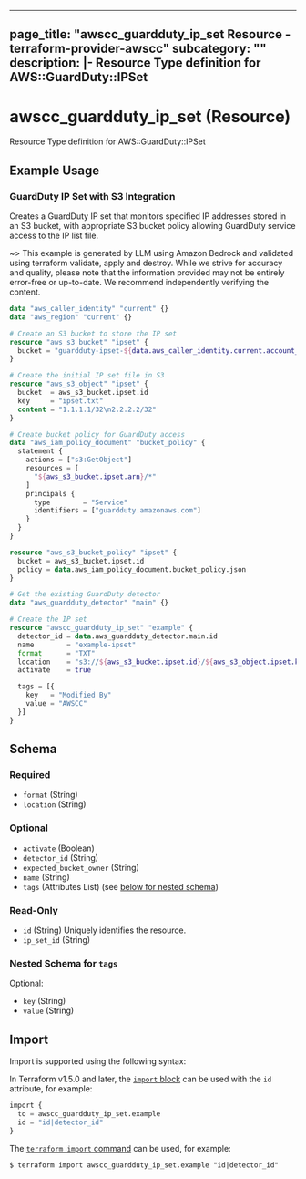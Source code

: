 
---
page_title: "awscc_guardduty_ip_set Resource - terraform-provider-awscc"
subcategory: ""
description: |-
  Resource Type definition for AWS::GuardDuty::IPSet
---

# awscc_guardduty_ip_set (Resource)

Resource Type definition for AWS::GuardDuty::IPSet

## Example Usage

### GuardDuty IP Set with S3 Integration

Creates a GuardDuty IP set that monitors specified IP addresses stored in an S3 bucket, with appropriate S3 bucket policy allowing GuardDuty service access to the IP list file.

~> This example is generated by LLM using Amazon Bedrock and validated using terraform validate, apply and destroy. While we strive for accuracy and quality, please note that the information provided may not be entirely error-free or up-to-date. We recommend independently verifying the content.

```terraform
data "aws_caller_identity" "current" {}
data "aws_region" "current" {}

# Create an S3 bucket to store the IP set
resource "aws_s3_bucket" "ipset" {
  bucket = "guardduty-ipset-${data.aws_caller_identity.current.account_id}-${data.aws_region.current.name}"
}

# Create the initial IP set file in S3
resource "aws_s3_object" "ipset" {
  bucket  = aws_s3_bucket.ipset.id
  key     = "ipset.txt"
  content = "1.1.1.1/32\n2.2.2.2/32"
}

# Create bucket policy for GuardDuty access
data "aws_iam_policy_document" "bucket_policy" {
  statement {
    actions = ["s3:GetObject"]
    resources = [
      "${aws_s3_bucket.ipset.arn}/*"
    ]
    principals {
      type        = "Service"
      identifiers = ["guardduty.amazonaws.com"]
    }
  }
}

resource "aws_s3_bucket_policy" "ipset" {
  bucket = aws_s3_bucket.ipset.id
  policy = data.aws_iam_policy_document.bucket_policy.json
}

# Get the existing GuardDuty detector
data "aws_guardduty_detector" "main" {}

# Create the IP set
resource "awscc_guardduty_ip_set" "example" {
  detector_id = data.aws_guardduty_detector.main.id
  name        = "example-ipset"
  format      = "TXT"
  location    = "s3://${aws_s3_bucket.ipset.id}/${aws_s3_object.ipset.key}"
  activate    = true

  tags = [{
    key   = "Modified By"
    value = "AWSCC"
  }]
}
```

<!-- schema generated by tfplugindocs -->
## Schema

### Required

- `format` (String)
- `location` (String)

### Optional

- `activate` (Boolean)
- `detector_id` (String)
- `expected_bucket_owner` (String)
- `name` (String)
- `tags` (Attributes List) (see [below for nested schema](#nestedatt--tags))

### Read-Only

- `id` (String) Uniquely identifies the resource.
- `ip_set_id` (String)

<a id="nestedatt--tags"></a>
### Nested Schema for `tags`

Optional:

- `key` (String)
- `value` (String)

## Import

Import is supported using the following syntax:

In Terraform v1.5.0 and later, the [`import` block](https://developer.hashicorp.com/terraform/language/import) can be used with the `id` attribute, for example:

```terraform
import {
  to = awscc_guardduty_ip_set.example
  id = "id|detector_id"
}
```

The [`terraform import` command](https://developer.hashicorp.com/terraform/cli/commands/import) can be used, for example:

```shell
$ terraform import awscc_guardduty_ip_set.example "id|detector_id"
```
